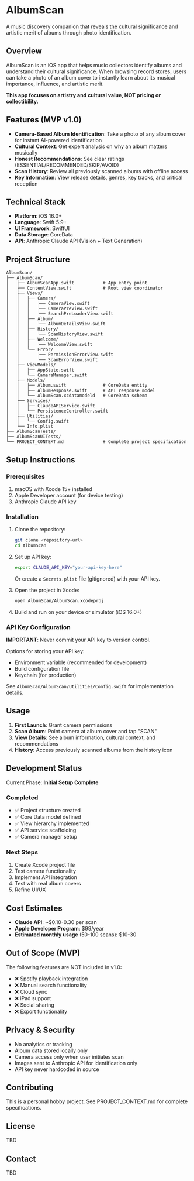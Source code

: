 # AlbumScan

A music discovery companion that reveals the cultural significance and artistic merit of albums through photo identification.

## Overview

AlbumScan is an iOS app that helps music collectors identify albums and understand their cultural significance. When browsing record stores, users can take a photo of an album cover to instantly learn about its musical importance, influence, and artistic merit.

**This app focuses on artistry and cultural value, NOT pricing or collectibility.**

## Features (MVP v1.0)

- **Camera-Based Album Identification**: Take a photo of any album cover for instant AI-powered identification
- **Cultural Context**: Get expert analysis on why an album matters musically
- **Honest Recommendations**: See clear ratings (ESSENTIAL/RECOMMENDED/SKIP/AVOID)
- **Scan History**: Review all previously scanned albums with offline access
- **Key Information**: View release details, genres, key tracks, and critical reception

## Technical Stack

- **Platform**: iOS 16.0+
- **Language**: Swift 5.9+
- **UI Framework**: SwiftUI
- **Data Storage**: CoreData
- **API**: Anthropic Claude API (Vision + Text Generation)

## Project Structure

```
AlbumScan/
├── AlbumScan/
│   ├── AlbumScanApp.swift           # App entry point
│   ├── ContentView.swift            # Root view coordinator
│   ├── Views/
│   │   ├── Camera/
│   │   │   ├── CameraView.swift
│   │   │   ├── CameraPreview.swift
│   │   │   └── SearchPreLoaderView.swift
│   │   ├── Album/
│   │   │   └── AlbumDetailsView.swift
│   │   ├── History/
│   │   │   └── ScanHistoryView.swift
│   │   ├── Welcome/
│   │   │   └── WelcomeView.swift
│   │   └── Error/
│   │       ├── PermissionErrorView.swift
│   │       └── ScanErrorView.swift
│   ├── ViewModels/
│   │   ├── AppState.swift
│   │   └── CameraManager.swift
│   ├── Models/
│   │   ├── Album.swift              # CoreData entity
│   │   ├── AlbumResponse.swift      # API response model
│   │   └── AlbumScan.xcdatamodeld   # CoreData schema
│   ├── Services/
│   │   ├── ClaudeAPIService.swift
│   │   └── PersistenceController.swift
│   ├── Utilities/
│   │   └── Config.swift
│   └── Info.plist
├── AlbumScanTests/
├── AlbumScanUITests/
└── PROJECT_CONTEXT.md               # Complete project specification
```

## Setup Instructions

### Prerequisites

1. macOS with Xcode 15+ installed
2. Apple Developer account (for device testing)
3. Anthropic Claude API key

### Installation

1. Clone the repository:
   ```bash
   git clone <repository-url>
   cd AlbumScan
   ```

2. Set up API key:
   ```bash
   export CLAUDE_API_KEY="your-api-key-here"
   ```

   Or create a `Secrets.plist` file (gitignored) with your API key.

3. Open the project in Xcode:
   ```bash
   open AlbumScan/AlbumScan.xcodeproj
   ```

4. Build and run on your device or simulator (iOS 16.0+)

### API Key Configuration

**IMPORTANT**: Never commit your API key to version control.

Options for storing your API key:
- Environment variable (recommended for development)
- Build configuration file
- Keychain (for production)

See `AlbumScan/AlbumScan/Utilities/Config.swift` for implementation details.

## Usage

1. **First Launch**: Grant camera permissions
2. **Scan Album**: Point camera at album cover and tap "SCAN"
3. **View Details**: See album information, cultural context, and recommendations
4. **History**: Access previously scanned albums from the history icon

## Development Status

Current Phase: **Initial Setup Complete**

### Completed
- ✅ Project structure created
- ✅ Core Data model defined
- ✅ View hierarchy implemented
- ✅ API service scaffolding
- ✅ Camera manager setup

### Next Steps
1. Create Xcode project file
2. Test camera functionality
3. Implement API integration
4. Test with real album covers
5. Refine UI/UX

## Cost Estimates

- **Claude API**: ~$0.10-0.30 per scan
- **Apple Developer Program**: $99/year
- **Estimated monthly usage** (50-100 scans): $10-30

## Out of Scope (MVP)

The following features are NOT included in v1.0:
- ❌ Spotify playback integration
- ❌ Manual search functionality
- ❌ Cloud sync
- ❌ iPad support
- ❌ Social sharing
- ❌ Export functionality

## Privacy & Security

- No analytics or tracking
- Album data stored locally only
- Camera access only when user initiates scan
- Images sent to Anthropic API for identification only
- API key never hardcoded in source

## Contributing

This is a personal hobby project. See PROJECT_CONTEXT.md for complete specifications.

## License

TBD

## Contact

TBD
